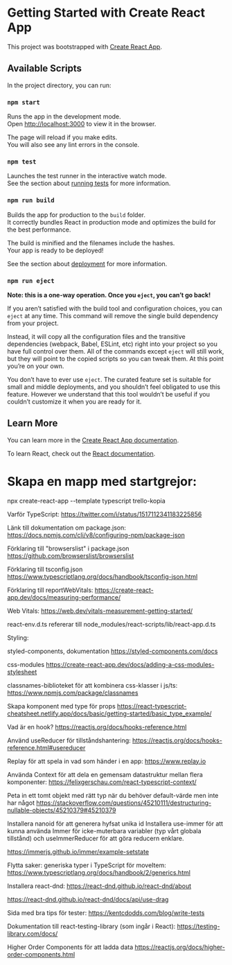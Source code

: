 # Getting Started with Create React App

This project was bootstrapped with [Create React App](https://github.com/facebook/create-react-app).

## Available Scripts

In the project directory, you can run:

### `npm start`

Runs the app in the development mode.\
Open [http://localhost:3000](http://localhost:3000) to view it in the browser.

The page will reload if you make edits.\
You will also see any lint errors in the console.

### `npm test`

Launches the test runner in the interactive watch mode.\
See the section about [running tests](https://facebook.github.io/create-react-app/docs/running-tests) for more information.

### `npm run build`

Builds the app for production to the `build` folder.\
It correctly bundles React in production mode and optimizes the build for the best performance.

The build is minified and the filenames include the hashes.\
Your app is ready to be deployed!

See the section about [deployment](https://facebook.github.io/create-react-app/docs/deployment) for more information.

### `npm run eject`

**Note: this is a one-way operation. Once you `eject`, you can’t go back!**

If you aren’t satisfied with the build tool and configuration choices, you can `eject` at any time. This command will remove the single build dependency from your project.

Instead, it will copy all the configuration files and the transitive dependencies (webpack, Babel, ESLint, etc) right into your project so you have full control over them. All of the commands except `eject` will still work, but they will point to the copied scripts so you can tweak them. At this point you’re on your own.

You don’t have to ever use `eject`. The curated feature set is suitable for small and middle deployments, and you shouldn’t feel obligated to use this feature. However we understand that this tool wouldn’t be useful if you couldn’t customize it when you are ready for it.

## Learn More

You can learn more in the [Create React App documentation](https://facebook.github.io/create-react-app/docs/getting-started).

To learn React, check out the [React documentation](https://reactjs.org/).

# Skapa en mapp med startgrejor:

npx create-react-app --template typescript trello-kopia

Varför TypeScript:
https://twitter.com/i/status/1517112341183225856

Länk till dokumentation om package.json:
https://docs.npmjs.com/cli/v8/configuring-npm/package-json

Förklaring till "browserslist" i package.json
https://github.com/browserslist/browserslist

Förklaring till tsconfig.json
https://www.typescriptlang.org/docs/handbook/tsconfig-json.html

Förklaring till reportWebVitals:
https://create-react-app.dev/docs/measuring-performance/

Web Vitals:
https://web.dev/vitals-measurement-getting-started/

react-env.d.ts refererar till
node_modules/react-scripts/lib/react-app.d.ts

Styling:

styled-components, dokumentation
https://styled-components.com/docs

css-modules
https://create-react-app.dev/docs/adding-a-css-modules-stylesheet

classnames-biblioteket för att kombinera css-klasser i js/ts:
https://www.npmjs.com/package/classnames

Skapa komponent med type för props
https://react-typescript-cheatsheet.netlify.app/docs/basic/getting-started/basic_type_example/

Vad är en hook?
https://reactjs.org/docs/hooks-reference.html

Använd useReducer för tillståndshantering:
https://reactjs.org/docs/hooks-reference.html#usereducer

Replay för att spela in vad som händer i en app:
https://www.replay.io

Använda Context för att dela en gemensam datastruktur mellan flera komponenter:
https://felixgerschau.com/react-typescript-context/

Peta in ett tomt objekt med rätt typ när du behöver default-värde men inte har något
https://stackoverflow.com/questions/45210111/destructuring-nullable-objects/45210379#45210379

Installera nanoid för att generera hyfsat unika id
Installera use-immer för att kunna använda Immer för icke-muterbara variabler (typ vårt globala tillstånd) och useImmerReducer för att göra reducern enklare.

https://immerjs.github.io/immer/example-setstate

Flytta saker: generiska typer i TypeScript för moveItem:
https://www.typescriptlang.org/docs/handbook/2/generics.html

Installera react-dnd:
https://react-dnd.github.io/react-dnd/about

https://react-dnd.github.io/react-dnd/docs/api/use-drag

Sida med bra tips för tester:
https://kentcdodds.com/blog/write-tests

Dokumentation till react-testing-library (som ingår i React):
https://testing-library.com/docs/

Higher Order Components för att ladda data
https://reactjs.org/docs/higher-order-components.html
